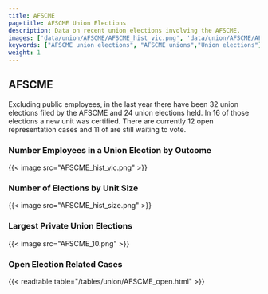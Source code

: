 ```yaml
---
title: AFSCME
pagetitle: AFSCME Union Elections
description: Data on recent union elections involving the AFSCME.
images: ['data/union/AFSCME/AFSCME_hist_vic.png', 'data/union/AFSCME/AFSCME_hist_size.png', 'data/union/AFSCME/AFSCME_10.png']
keywords: ["AFSCME union elections", "AFSCME unions","Union elections"]
weight: 1
---
```

##  AFSCME

Excluding public employees, in the last year there have been 32 union elections filed by the AFSCME and 24 union elections held. In 16 of those elections a new unit was certified. There are currently 12 open representation cases and 11 of are still waiting to vote.

### Number Employees in a Union Election by Outcome
{{< image src="AFSCME_hist_vic.png" >}}

### Number of Elections by Unit Size
{{< image src="AFSCME_hist_size.png" >}}

### Largest Private Union Elections
{{< image src="AFSCME_10.png" >}}

### Open Election Related Cases
{{< readtable table="/tables/union/AFSCME_open.html" >}}

